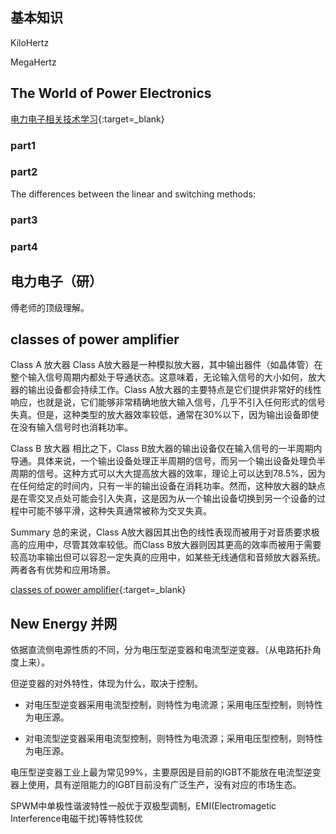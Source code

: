 ## 基本知识

KiloHertz

MegaHertz

## The World of Power Electronics
[电力电子相关技术学习](https://www.tdk.com/en/tech-mag/){:target=_blank}
### part1

### part2
The differences between the linear and switching methods:

### part3
### part4

## 电力电子（研）
傅老师的顶级理解。


## classes of power amplifier

Class A 放大器
Class A放大器是一种模拟放大器，其中输出器件（如晶体管）在整个输入信号周期内都处于导通状态。这意味着，无论输入信号的大小如何，放大器的输出设备都会持续工作。Class A放大器的主要特点是它们提供非常好的线性响应，也就是说，它们能够非常精确地放大输入信号，几乎不引入任何形式的信号失真。但是，这种类型的放大器效率较低，通常在30%以下，因为输出设备即使在没有输入信号时也消耗功率。

Class B 放大器
相比之下，Class B放大器的输出设备仅在输入信号的一半周期内导通。具体来说，一个输出设备处理正半周期的信号，而另一个输出设备处理负半周期的信号。这种方式可以大大提高放大器的效率，理论上可以达到78.5%，因为在任何给定的时间内，只有一半的输出设备在消耗功率。然而，这种放大器的缺点是在零交叉点处可能会引入失真，这是因为从一个输出设备切换到另一个设备的过程中可能不够平滑，这种失真通常被称为交叉失真。

Summary
总的来说，Class A放大器因其出色的线性表现而被用于对音质要求极高的应用中，尽管其效率较低。而Class B放大器则因其更高的效率而被用于需要较高功率输出但可以容忍一定失真的应用中，如某些无线通信和音频放大器系统。两者各有优势和应用场景。

[classes of power amplifier](https://circuitdigest.com/tutorial/classes-of-power-amplifier-explained){:target=_blank}

## New Energy 并网

依据直流侧电源性质的不同，分为电压型逆变器和电流型逆变器。（从电路拓扑角度上来）。

但逆变器的对外特性，体现为什么，取决于控制。

- 对电压型逆变器采用电流型控制，则特性为电流源；采用电压型控制，则特性为电压源。

- 对电流型逆变器采用电流型控制，则特性为电流源；采用电压型控制，则特性为电压源。

电压型逆变器工业上最为常见99%，主要原因是目前的IGBT不能放在电流型逆变器上使用，具有逆阻能力的IGBT目前没有广泛生产，没有对应的市场生态。

SPWM中单极性谐波特性一般优于双极型调制，EMI(Electromagetic Interference电磁干扰)等特性较优

